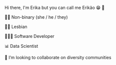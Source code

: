 Hi there, I'm Erika but you can call me Erikão 😁 👋

🏳️‍⚧️ Non-binary (she / he / they)

🏳️‍🌈 Lesbian

👨🏻‍💻 Software Developer

📊 Data Scientist

🚀 I’m looking to collaborate on diversity communities
